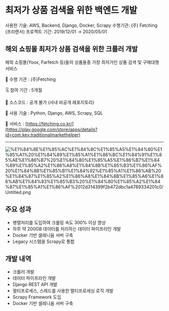 # 최저가 상품 검색을 위한 백엔드 개발

사용한 기술: AWS, Backend, Django, Docker, Scrapy
수행기관: (주) Fetching (프리랜서)
프로젝트 기간: 2019/12/01 → 2020/05/01

## 해외 쇼핑몰 최저가 상품 검색을 위한 크롤러 개발

해외 쇼핑몰(Yoox, Farfetch 등)들의 상품들중 가장 최저가인 상품 검색 및 구매대행 서비스

🏨 수행 기관 : (주)Fetching

🗓️ 참여 기간 : 5개월

💾 소스코드 : 공개 불가 (사내 비공개 레포지토리)

🔧 사용 기술 : Python, Django, AWS, Scrapy, SQL

🛒 서비스 : [](https://fetching.co.kr/)[https://fetching.co.kr/](https://play.google.com/store/apps/details?id=com.key.traditionalmarkethelper)

---

![%E1%84%8E%E1%85%AC%E1%84%8C%E1%85%A5%E1%84%80%E1%85%A1%20%E1%84%89%E1%85%A1%E1%86%BC%E1%84%91%E1%85%AE%E1%86%B7%20%E1%84%80%E1%85%A5%E1%86%B7%E1%84%89%E1%85%A2%E1%86%A8%E1%84%8B%E1%85%B3%E1%86%AF%20%E1%84%8B%E1%85%B1%E1%84%92%E1%85%A1%E1%86%AB%20%E1%84%87%E1%85%A2%E1%86%A8%E1%84%8B%E1%85%A6%E1%86%AB%E1%84%83%E1%85%B3%20%E1%84%80%E1%85%A2%E1%84%87%E1%85%A1%E1%86%AF%2012d314399f2b472dbc1a4789334201c0/Untitled.png](%E1%84%8E%E1%85%AC%E1%84%8C%E1%85%A5%E1%84%80%E1%85%A1%20%E1%84%89%E1%85%A1%E1%86%BC%E1%84%91%E1%85%AE%E1%86%B7%20%E1%84%80%E1%85%A5%E1%86%B7%E1%84%89%E1%85%A2%E1%86%A8%E1%84%8B%E1%85%B3%E1%86%AF%20%E1%84%8B%E1%85%B1%E1%84%92%E1%85%A1%E1%86%AB%20%E1%84%87%E1%85%A2%E1%86%A8%E1%84%8B%E1%85%A6%E1%86%AB%E1%84%83%E1%85%B3%20%E1%84%80%E1%85%A2%E1%84%87%E1%85%A1%E1%86%AF%2012d314399f2b472dbc1a4789334201c0/Untitled.png)

## 주요 성과

- 병렬처리를 도입하여 크롤링 속도 300% 이상 향상
- 하루 약 200GB 데이터를 처리하는 데이터 파이프라인 개발
- Docker 기반 셀레니움 서버 구축
- Legacy 시스템을 Scrapy로 통합

## 개발 내역

- 크롤러 개발
- 데이터 파이프라인 개발
- Django REST API 개발
- 멀티프로세스, 스레드를 사용한 멀티프로세싱 로직 개발
- Scrapy Framework 도입
- Docker 기반 셀레니움 서버 구축